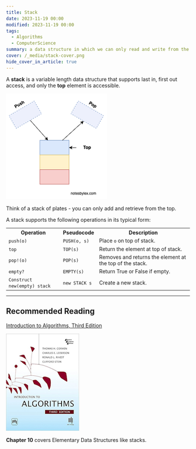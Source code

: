 ```yaml
---
title: Stack
date: 2023-11-19 00:00
modified: 2023-11-19 00:00
tags:
  - Algorithms
  - ComputerScience
summary: a data structure in which we can only read and write from the top
cover: /_media/stack-cover.png
hide_cover_in_article: true
---
```


A **stack** is a variable length data structure that supports last in, first out access, and only the **top** element is accessible.

![Diagram of a Stack](../_media/stack-diagram.png)

Think of a stack of plates - you can only add and retrieve from the top.

A stack supports the following operations in its typical form:

<table class="table-border">
    <tr>
        <th>Operation</th>
        <th>Pseudocode</th>
        <th>Description</th>
    </tr>
    <tr>
        <td><code>push(o)</code></td>
        <td><code>PUSH(o, s)</code></td>
        <td>Place <code>o</code> on top of stack.</td>
    </tr>
    <tr>
        <td><code>top</code></td>
        <td><code>TOP(s)</code></td>
        <td>Return the element at top of stack.</td>
    </tr>
    <tr>
        <td><code>pop!(o)</code></td>
        <td><code>POP(s)</code></td>
        <td>Removes and returns the element at the top of the stack.</td>
    </tr>
    <tr>
        <td><code>empty?</code></td>
        <td><code>EMPTY(s)</code></td>
        <td>Return True or False if empty.</td>
    </tr>
    <tr>
        <td><code>Construct new(empty) stack</code></td>
        <td><code>new STACK s</code></td>
        <td>Create a new stack.</td>
    </tr>
</table>

---

## Recommended Reading

[Introduction to Algorithms, Third Edition](https://amzn.to/3HyDauB)

![Intro to Algorithms cover](../_media/intro-to-algorithms-3rd.png)

**Chapter 10** covers Elementary Data Structures like stacks.